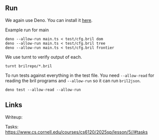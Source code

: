 ## Run

We again use Deno. You can install it [here](https://docs.deno.com/runtime/getting_started/installation/).

Example run for main

```shell
deno --allow-run main.ts < test/cfg.bril dom
deno --allow-run main.ts < test/cfg.bril tree
deno --allow-run main.ts < test/cfg.bril frontier
```

We use turnt to verify output of each.
```shell
turnt brilrepo/*.bril
```


To run tests against everything in the test file. You need `--allow-read` for reading the bril programs and `--allow-run` so it can run `bril2json`.

```shell
deno test --allow-read --allow-run
```

## Links

Writeup: 

Tasks: https://www.cs.cornell.edu/courses/cs6120/2025sp/lesson/5//#tasks
